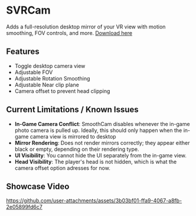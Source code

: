 # SVRCam

Adds a full-resolution desktop mirror of your VR view with motion smoothing, FOV controls, and more.
[Download here](https://github.com/RadioArtz/V-TOLs-CVR-Mods/releases/tag/download)

## Features
- Toggle desktop camera view
- Adjustable FOV 
- Adjustable Rotation Smoothing
- Adjustable Near clip plane 
- Camera offset to prevent head clipping

## Current Limitations / Known Issues 
- **In-Game Camera Conflict**: SmoothCam disables whenever the in-game photo camera is pulled up. Ideally, this should only happen when the in-game camera view is mirrored to desktop
- **Mirror Rendering**: Does not render mirrors correctly; they appear either black or empty, depending on their rendering type.
- **UI Visibility**: You cannot hide the UI separately from the in-game view.
- **Head Visibility**: The player's head is not hidden, which is what  the camera offset option adresses for now.

## Showcase Video
https://github.com/user-attachments/assets/3b03bf01-ffa9-4067-a8fb-2e05899fd6c7
